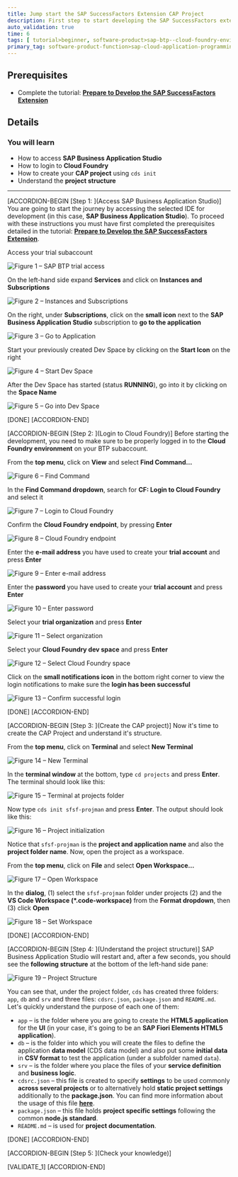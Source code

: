 ```yaml
---
title: Jump start the SAP SuccessFactors Extension CAP Project
description: First step to start developing the SAP SuccessFactors extension
auto_validation: true
time: 6
tags: [ tutorial>beginner, software-product>sap-btp--cloud-foundry-environment]
primary_tag: software-product-function>sap-cloud-application-programming-model
---
```


## Prerequisites
 - Complete the tutorial: [**Prepare to Develop the SAP SuccessFactors Extension**](cap-extend-sfsf-intro)

## Details
### You will learn
  - How to access **SAP Business Application Studio**
  - How to login to **Cloud Foundry**
  - How to create your **CAP project** using `cds init`
  - Understand the **project structure**

---

[ACCORDION-BEGIN [Step 1: ](Access SAP Business Application Studio)]
You are going to start the journey by accessing the selected IDE for development (in this case, **SAP Business Application Studio**). To proceed with these instructions you must have first completed the prerequisites detailed in the tutorial: [**Prepare to Develop the SAP SuccessFactors Extension**](cap-extend-sfsf-intro).

Access your trial subaccount

![Figure 1 – SAP BTP trial access](trial.png)

On the left-hand side expand **Services** and click on **Instances and Subscriptions**

![Figure 2 – Instances and Subscriptions](instances-subscriptions.png)

On the right, under **Subscriptions**, click on the **small icon** next to the **SAP Business Application Studio** subscription to **go to the application**

![Figure 3 – Go to Application](go-to-application.png)

 Start your previously created Dev Space by clicking on the **Start Icon** on the right

 ![Figure 4 – Start Dev Space](start-dev-space.png)

 After the Dev Space has started (status **RUNNING**), go into it by clicking on the **Space Name**

 ![Figure 5 – Go into Dev Space](go-into-dev-space.png)

[DONE]
[ACCORDION-END]

[ACCORDION-BEGIN [Step 2: ](Login to Cloud Foundry)]
Before starting the development, you need to make sure to be properly logged in to the **Cloud Foundry environment** on your BTP subaccount.

From the **top menu**, click on **View** and select **Find Command…**

![Figure 6 – Find Command](find-command.png)

In the **Find Command dropdown**, search for **CF: Login to Cloud Foundry** and select it

![Figure 7 – Login to Cloud Foundry](login-to-cf.png)

Confirm the **Cloud Foundry endpoint**, by pressing **Enter**

![Figure 8 – Cloud Foundry endpoint](cf-endpoint.png)

Enter the **e-mail address** you have used to create your **trial account** and press **Enter**

![Figure 9 – Enter e-mail address](e-mail.png)

Enter the **password** you have used to create your **trial account** and press **Enter**

![Figure 10 – Enter password](password.png)

Select your **trial organization** and press **Enter**

![Figure 11 – Select organization](select-org.png)

Select your **Cloud Foundry dev space** and press **Enter**

![Figure 12 – Select Cloud Foundry space](select-space.png)

Click on the **small notifications icon** in the bottom right corner to view the login notifications to make sure the **login has been successful**

![Figure 13 – Confirm successful login](confirm-login.png)

[DONE]
[ACCORDION-END]

[ACCORDION-BEGIN [Step 3: ](Create the CAP project)]
Now it's time to create the CAP Project and understand it's structure.

From the **top menu**, click on **Terminal** and select **New Terminal**

![Figure 14 – New Terminal](new-terminal.png)

In the **terminal window** at the bottom, type `cd projects` and press **Enter**. The terminal should look like this:

![Figure 15 – Terminal at projects folder](projects-folder.png)

Now type `cds init sfsf-projman` and press **Enter**. The output should look like this:

![Figure 16 – Project initialization](project-init.png)

Notice that `sfsf-projman` is the **project and application name** and also the **project folder name**. Now, open the project as a workspace.

From the **top menu**, click on **File** and select **Open Workspace…**

![Figure 17 – Open Workspace](open-workspace.png)

In the **dialog**, (1) select the `sfsf-projman` folder under projects (2) and the **VS Code Workspace (*.code-workspace)** from the **Format dropdown**, then (3) click **Open**

![Figure 18 – Set Workspace](set-workspace.png)

[DONE]
[ACCORDION-END]

[ACCORDION-BEGIN [Step 4: ](Understand the project structure)]
SAP Business Application Studio will restart and, after a few seconds, you should see the **following structure** at the bottom of the left-hand side pane:

![Figure 19 – Project Structure](project-structure.png)

You can see that, under the project folder, `cds` has created three folders: `app`, `db` and `srv` and three files: `cdsrc.json`, `package.json` and `README.md`. Let's quickly understand the purpose of each one of them:

- `app` – is the folder where you are going to create the **HTML5 application** for the **UI** (in your case, it's going to be an **SAP Fiori Elements HTML5 application**).
- `db` – is the folder into which you will create the files to define the application **data model** (CDS data model) and also put some **initial data** in **CSV format** to test the application (under a subfolder named `data`).
- `srv` – is the folder where you place the files of your **service definition** and **business logic**.
- `cdsrc.json` – this file is created to specify **settings** to be used commonly **across several projects** or to alternatively hold **static project settings** additionally to the **package.json**. You can find more information about the usage of this file [**here**](https://cap.cloud.sap/docs/node.js/cds-env).
- `package.json` – this file holds **project specific settings** following the common **node.js standard**.
- `README.md` – is used for **project documentation**.

[DONE]
[ACCORDION-END]

[ACCORDION-BEGIN [Step 5: ](Check your knowledge)]

[VALIDATE_1]
[ACCORDION-END]
